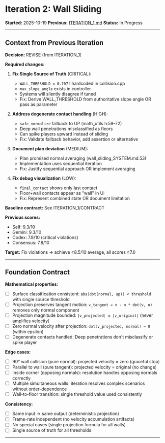 # Iteration 2: Wall Sliding

**Started:** 2025-10-19
**Previous:** [ITERATION_1.md](wall_sliding_ITERATION_1.md)
**Status:** In Progress

---

## Context from Previous Iteration

**Decision:** REVISE (from ITERATION_1)

**Required changes:**

1. **Fix Single Source of Truth** (CRITICAL):
   - `WALL_THRESHOLD = 0.707f` hardcoded in collision.cpp
   - `max_slope_angle` exists in controller
   - Systems will silently disagree if tuned
   - Fix: Derive WALL_THRESHOLD from authoritative slope angle OR pass as parameter

2. **Address degenerate contact handling** (HIGH):
   - `safe_normalize` fallback to UP (math_utils.h:59-72)
   - Deep wall penetrations misclassified as floors
   - Can spike players upward instead of sliding
   - Fix: Validate fallback behavior, add assertion or alternative

3. **Document plan deviation** (MEDIUM):
   - Plan promised normal averaging (wall_sliding_SYSTEM.md:53)
   - Implementation uses sequential iteration
   - Fix: Justify sequential approach OR implement averaging

4. **Fix debug visualization** (LOW):
   - `final_contact` shows only last contact
   - Floor+wall contacts appear as "wall" in UI
   - Fix: Represent combined state OR document limitation

**Baseline contract:** See ITERATION_1/CONTRACT

**Previous scores:**
- Self: 9.3/10
- Gemini: 9.3/10
- Codex: 7.8/10 (critical violations)
- Consensus: 7.8/10

**Target:** Fix violations → achieve ≥8.5/10 average, all scores ≥7.0

---

<!-- BEGIN: ITERATE/CONTRACT -->
## Foundation Contract

**Mathematical properties:**
- [ ] Surface classification consistent: `abs(dot(normal, up)) < threshold` with single source threshold
- [ ] Projection preserves tangent motion: `v_tangent = v - n * dot(v, n)` removes only normal component
- [ ] Projection magnitude bounded: `|v_projected| ≤ |v_original|` (never amplifies velocity)
- [ ] Zero normal velocity after projection: `dot(v_projected, normal) ≈ 0` (within epsilon)
- [ ] Degenerate contacts handled: Deep penetrations don't misclassify or spike player

**Edge cases:**
- [ ] 90° wall collision (pure normal): projected velocity = zero (graceful stop)
- [ ] Parallel to wall (pure tangent): projected velocity = original (no change)
- [ ] Inside corner (opposing normals): resolution handles opposing normals correctly
- [ ] Multiple simultaneous walls: iteration resolves complex scenarios without order-dependence
- [ ] Wall-to-floor transition: single threshold value used consistently

**Consistency:**
- [ ] Same input → same output (deterministic projection)
- [ ] Frame-rate independent (no velocity accumulation artifacts)
- [ ] No special cases (single projection formula for all walls)
- [ ] Single source of truth for all thresholds
<!-- END: ITERATE/CONTRACT -->

---
